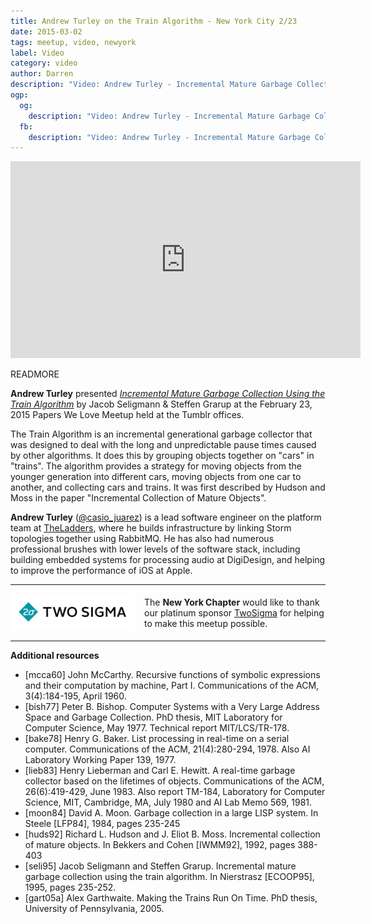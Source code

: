 ```yaml
---
title: Andrew Turley on the Train Algorithm - New York City 2/23
date: 2015-03-02
tags: meetup, video, newyork
label: Video
category: video
author: Darren
description: "Video: Andrew Turley - Incremental Mature Garbage Collection Using the Train Algorithm, NYC February 23, 2015"
ogp:
  og:
    description: "Video: Andrew Turley - Incremental Mature Garbage Collection Using the Train Algorithm"
  fb:
    description: "Video: Andrew Turley - Incremental Mature Garbage Collection Using the Train Algorithm"
---
```


<iframe class="video" width="560" height="315" src="https://www.youtube.com/embed/kpW4lCwQWHc" frameborder="0" allowfullscreen></iframe>

READMORE

**Andrew Turley** presented [_Incremental Mature Garbage Collection Using the Train Algorithm_](https://github.com/papers-we-love/papers-we-love/blob/master/garbage_collection/incremental_mature_garbage_collection_using_the_train_algorithm.pdf?raw=true) by Jacob Seligmann & Steffen Grarup at the February 23, 2015 Papers We Love Meetup held at the Tumblr offices.

The Train Algorithm is an incremental generational garbage collector that was designed to deal with the long and unpredictable pause times caused by other algorithms. It does this by grouping objects together on "cars" in "trains". The algorithm provides a strategy for moving objects from the younger generation into different cars, moving objects from one car to another, and collecting cars and trains. It was first described by Hudson and Moss in the paper "Incremental
Collection of Mature Objects".

**Andrew Turley** ([@casio_juarez](http://twitter.com/casio_juarez)) is a lead software engineer on the platform team at [TheLadders](http://dev.theladders.com), where he builds infrastructure by linking Storm topologies together using RabbitMQ. He has also had numerous professional brushes with lower levels of the software stack, including building embedded systems for processing audio at DigiDesign, and helping to improve the performance of iOS at
Apple.

---

<p style="display: flex; flex-direction: row; justify-content: center; align-items: center;">
<a href="https://www.twosigma.com/"><img src="/images/TwoSigma_RGB.jpg" alt="TwoSigma" title="TwoSigma - Platinum Sponsor of Papers We Love NYC" style="width: 200px; margin: 0 1em 0 0;" /></a> <span style="flex: 1;">The <strong>New York Chapter</strong> would like to thank our platinum sponsor <a href="http://www.twosigma.com">TwoSigma</a> for helping to make this meetup possible.</span>
</p>

---

**Additional resources**

- [mcca60] John McCarthy. Recursive functions of symbolic expressions and their computation by machine, Part I. Communications of the ACM, 3(4):184-195, April 1960.
- [bish77] Peter B. Bishop. Computer Systems with a Very Large Address Space and Garbage Collection. PhD thesis, MIT Laboratory for Computer Science, May 1977. Technical report MIT/LCS/TR-178.
- [bake78] Henry G. Baker. List processing in real-time on a serial computer. Communications of the ACM, 21(4):280-294, 1978. Also AI Laboratory Working Paper 139, 1977.
- [lieb83] Henry Lieberman and Carl E. Hewitt. A real-time garbage collector based on the lifetimes of objects. Communications of the ACM, 26(6):419-429, June 1983. Also report TM-184, Laboratory for Computer Science, MIT, Cambridge, MA, July 1980 and AI Lab Memo 569, 1981.
- [moon84] David A. Moon. Garbage collection in a large LISP system. In Steele [LFP84], 1984, pages 235-245
- [huds92] Richard L. Hudson and J. Eliot B. Moss. Incremental collection of mature objects. In Bekkers and Cohen [IWMM92], 1992, pages 388-403
- [seli95] Jacob Seligmann and Steffen Grarup. Incremental mature garbage collection using the train algorithm. In Nierstrasz [ECOOP95], 1995, pages 235-252.
- [gart05a] Alex Garthwaite. Making the Trains Run On Time. PhD thesis, University of Pennsylvania, 2005.
